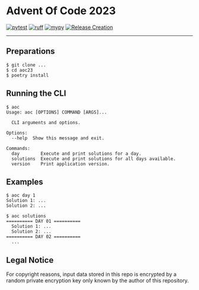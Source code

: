 # Advent Of Code 2023


[![pytest](https://github.com/fretboarder/aoc23/actions/workflows/unittest.yml/badge.svg)](https://github.com/fretboarder/aoc23/actions/workflows/unittest.yml)
[![ruff](https://github.com/fretboarder/aoc23/actions/workflows/ruff.yml/badge.svg)](https://github.com/fretboarder/aoc23/actions/workflows/ruff.yml)
[![mypy](https://github.com/fretboarder/aoc23/actions/workflows/mypy.yml/badge.svg)](https://github.com/fretboarder/aoc23/actions/workflows/mypy.yml)
[![Release Creation](https://github.com/fretboarder/aoc23/actions/workflows/releaseplease.yml/badge.svg)](https://github.com/fretboarder/aoc23/actions/workflows/releaseplease.yml)

---

## Preparations

```
$ git clone ...
$ cd aoc23
$ poetry install
```

## Running the CLI

```
$ aoc
Usage: aoc [OPTIONS] COMMAND [ARGS]...

  CLI arguments and options.

Options:
  --help  Show this message and exit.

Commands:
  day        Execute and print solutions for a day.
  solutions  Execute and print solutions for all days available.
  version    Print application version.
```

## Examples

```
$ aoc day 1
Solution 1: ...
Solution 2: ...
```

```
$ aoc solutions
========== DAY 01 ==========
  Solution 1: ...
  Solution 2: ...
========== DAY 02 ==========
  ...
```

## Legal Notice

For copyright reasons, input data stored in this repo is encrypted by a random
private encryption key only known by the author of this repository.